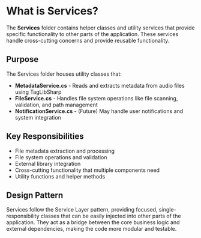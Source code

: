 # What is Services?

The **Services** folder contains helper classes and utility services that provide specific functionality to other parts of the application. These services handle cross-cutting concerns and provide reusable functionality.

## Purpose

The Services folder houses utility classes that:

- **MetadataService.cs** - Reads and extracts metadata from audio files using TagLibSharp
- **FileService.cs** - Handles file system operations like file scanning, validation, and path management
- **NotificationService.cs** - (Future) May handle user notifications and system integration

## Key Responsibilities

- File metadata extraction and processing
- File system operations and validation
- External library integration
- Cross-cutting functionality that multiple components need
- Utility functions and helper methods

## Design Pattern

Services follow the Service Layer pattern, providing focused, single-responsibility classes that can be easily injected into other parts of the application. They act as a bridge between the core business logic and external dependencies, making the code more modular and testable.
